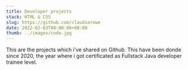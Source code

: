 ```yaml
---
title: Developer projects
stack: HTML & CSS
slug: https://github.com/claudiorowe
date: 2022-02-03T00:00:00+00:00
thumb: ../images/code.jpg
---
```


This are the projects which i've shared on Github. This have been donde since 2020, the year where i got certificated as Fullstack Java developer trainee level.